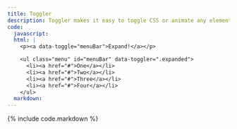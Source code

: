 ```yaml
---
title: Toggler
description: Toggler makes it easy to toggle CSS or animate any element with a click.
code:
  javascript:
  html: |
    <p><a data-toggle="menuBar">Expand!</a></p>

    <ul class="menu" id="menuBar" data-toggler=".expanded">
      <li><a href="#">One</a></li>
      <li><a href="#">Two</a></li>
      <li><a href="#">Three</a></li>
      <li><a href="#">Four</a></li>
    </ul>
  markdown:
---
```

{% include code.markdown %}
